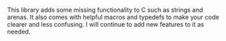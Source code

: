This library adds some missing functionality to C such as strings and arenas. It also comes with helpful macros and typedefs to make your code clearer and less confusing. I will continue to add new features to it as needed. 
